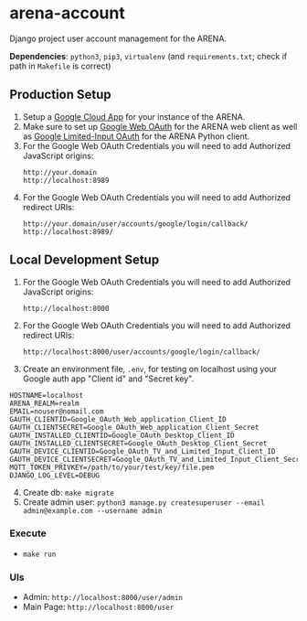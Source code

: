 # arena-account
Django project user account management for the ARENA.

**Dependencies**: `python3`, `pip3`, `virtualenv` (and `requirements.txt`; check if path in `Makefile` is correct)

## Production Setup
1. Setup a [Google Cloud App](https://developers.google.com/identity/protocols/oauth2) for your instance of the ARENA.
2. Make sure to set up [Google Web OAuth](https://developers.google.com/identity/protocols/oauth2/web-server) for the ARENA web client as well as [Google Limited-Input OAuth](https://developers.google.com/identity/protocols/oauth2/limited-input-device) for the ARENA Python client.
3. For the Google Web OAuth Credentials you will need to add Authorized JavaScript origins:
    ```
    http://your.domain
    http://localhost:8989
    ```
4. For the Google Web OAuth Credentials you will need to add Authorized redirect URIs:
    ```
    http://your.domain/user/accounts/google/login/callback/
    http://localhost:8989/
    ```

## Local Development Setup
1. For the Google Web OAuth Credentials you will need to add Authorized JavaScript origins:
    ```
    http://localhost:8000
    ```
2. For the Google Web OAuth Credentials you will need to add Authorized redirect URIs:
    ```
    http://localhost:8000/user/accounts/google/login/callback/
    ```
3. Create an environment file, `.env`, for testing on localhost using your Google auth app "Client id" and "Secret key".
```env
HOSTNAME=localhost
ARENA_REALM=realm
EMAIL=nouser@nomail.com
GAUTH_CLIENTID=Google_OAuth_Web_application_Client_ID
GAUTH_CLIENTSECRET=Google_OAuth_Web_application_Client_Secret
GAUTH_INSTALLED_CLIENTID=Google_OAuth_Desktop_Client_ID
GAUTH_INSTALLED_CLIENTSECRET=Google_OAuth_Desktop_Client_Secret
GAUTH_DEVICE_CLIENTID=Google_OAuth_TV_and_Limited_Input_Client_ID
GAUTH_DEVICE_CLIENTSECRET=Google_OAuth_TV_and_Limited_Input_Client_Secret
MQTT_TOKEN_PRIVKEY=/path/to/your/test/key/file.pem
DJANGO_LOG_LEVEL=DEBUG
```
4. Create db: ```make migrate```
5. Create admin user: ```python3 manage.py createsuperuser --email admin@example.com --username admin```

### Execute
- ```make run```

### UIs
- Admin: `http://localhost:8000/user/admin`
- Main Page: `http://localhost:8000/user`
